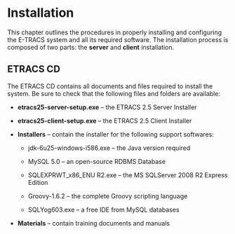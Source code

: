 # Installation

This chapter outlines the procedures in properly installing and
configuring the E-TRACS system and all its required software. The
installation process is composed of two parts: the **server** and
**client** installation.

## ETRACS CD

The ETRACS CD contains all documents and files required to install the
system. Be sure to check that the following files and folders are
available:

-   **etracs25-server-setup.exe** – the ETRACS 2.5 Server Installer

-   **etracs25-client-setup.exe** – the ETRACS 2.5 Client Installer

-   **Installers** – contain the installer for the following support
    softwares:

    -   jdk-6u25-windows-i586.exe – the Java version required

    -   MySQL 5.0 – an open-source RDBMS Database

    -   SQLEXPRWT\_x86\_ENU R2.exe – the MS SQLServer 2008 R2 Express
        Edition

    -   Groovy-1.6.2 – the complete Groovy scripting language

    -   SQLYog603.exe – a free IDE from MySQL databases

-   **Materials** – contain training documents and manuals